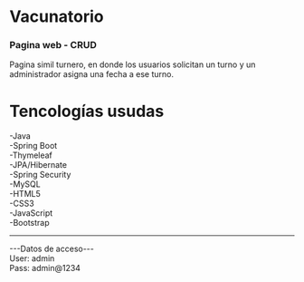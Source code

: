 # Vacunatorio

<div aling="center">
<h3>Pagina web - CRUD</h3>
</div>

Pagina simil turnero, en donde los usuarios solicitan un turno y un administrador asigna una fecha a ese turno.
<h1>Tencologías usudas</h1>
-Java<br>
-Spring Boot<br>
-Thymeleaf<br>
-JPA/Hibernate<br>
-Spring Security<br>
-MySQL<br>
-HTML5<br>
-CSS3<br>
-JavaScript<br>
-Bootstrap<br>
<hr>
---Datos de acceso---
<br>User: admin
<br>Pass: admin@1234
